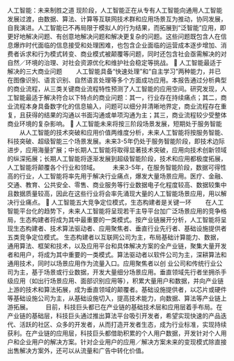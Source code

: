 人工智能：未来制胜之道
现阶段，人工智能正在从专有人工智能向通用人工智能发展过渡，由数据、算法、计算等互联网技术群和应用场景互为推动，协同发展，自我演进。人工智能已不再局限于模拟人的行为结果，而拓展到“泛智能”应用，即更好地解决问题、有创意地解决问题和解决更复杂的问题。这些问题既包含人在信息爆炸时代面临的信息接受和处理困难，也包含企业面临的运营成本逐步增加、消费者诉求和行为模式转变、商业模式被颠覆等问题，同时还包含社会亟需解决的对自然／环境的治理、对社会资源优化和维护社会稳定等挑战。
	人工智能最适于解决的三大商业问题
　　人工智能具备“快速处理”和“自主学习”两种能力，并已在图像识别、语言识别、自然语言处理等多个方面成功应用。本报告通过分析典型的商业流程，从三类关键商业流程特性预测了人工智能的应用空间。研究发现，人工智能最适于解决符合以下特点的商业问题：其一，行业存在持续痛点；其二，商业流程本身具备数字化的信息输入，问题可以细分并清晰地界定，商业流程存在重复，且获得的结果的沟通以书面沟通或单项沟通为主；其三，商业流程较少受整体商业环境的复杂影响。
	人工智能未来将按三阶段场景发展，短期处于服务智能
　　从人工智能的技术突破和应用价值两维度分析，未来人工智能将按服务智能、科技突破、超级智能三个场景发展。未来3-5年仍处于服务智能阶段，即技术边际进步，应用海量扩展；中长期人工智能将取得显著技术突破，应用向技术创新领域的纵深拓展；长期人工智能将逐渐发展到超级智能阶段，技术和应用都极度拓展，人工智能将颠覆各个行业和领域。
　　未来3-5年，在服务智能阶段，数据可得性高的行业，人工智能将率先用于解决行业痛点，爆发大量场景应用。医疗、金融、交通、教育、公共安全、零售、商业服务等行业数据电子化程度较高、数据较集中且数据质量较高，因此在这些行业将会率先涌现大量的人工智能场景应用，用以解决行业痛点。
	人工智能五大竞争定位模式，生态构建者是关键一环
　　在人工智能平台化的趋势下，未来人工智能将呈现若干主导平台加广泛场景应用的竞争格局，生态构建者将成为其中最重要的一类模式。按产业链展开分析，人工智能将呈现生态构建者、技术算法驱动者、应用聚焦者、垂直行业先行者、基础设施提供者五类竞争定位模式。
生态构建者以互联网公司为主，布局基础计算能力、数据，通用算法、框架和技术，以及应用平台和具体解决方案的全产业链，聚集大量开发者和用户，将成为其中重要的一类模式。算法驱动者以软件公司为主，深耕算法和通用技术，同时以场景应用作为流量入口。应用聚焦者以创
业公司和传统行业公司为主，基于场景或行业数据，开发大量细分场景应用。垂直领域先行者坐拥杀手级应用（如出行场景应用、面部识别应用等），积累大量用户和数据，并向产业链上游的技术和算法拓展，成为垂直领域的颠覆者。基础设施提供者，以芯片或硬件等基础设施公司为主，从基础设施切入，提高技术能力，向数据、算法等产业链上游拓展。
　　目前，科技巨头都已在产业链的基础技术层和应用层着手布局。在产业链的基础层，科技巨头通过推出算法平台吸引开发者，希望实现快速的产品迭代、活跃的社区、众多的开发者，从而打造开发者生态，成为行业标准，实现持续获利。在产业链的应用层，科技巨头都借助积累的个人用户数据，开发针对个人用户和企业用户的解决方案。针对企业用户的应用／解决方案未来的变现模式除直接出售解决方案外，还可以从流量和广告中转化价值。
